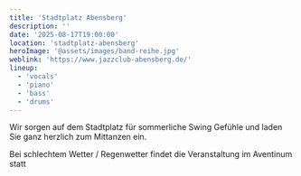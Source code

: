 ```yaml
---
title: 'Stadtplatz Abensberg'
description: ''
date: '2025-08-17T19:00:00'
location: 'stadtplatz-abensberg'
heroImage: '@assets/images/band-reihe.jpg'
weblink: 'https://www.jazzclub-abensberg.de/'
lineup:
  - 'vocals'
  - 'piano'
  - 'bass'
  - 'drums'
---
```


Wir sorgen auf dem Stadtplatz für sommerliche Swing Gefühle und laden Sie ganz herzlich zum Mittanzen ein.

Bei schlechtem Wetter / Regenwetter findet die Veranstaltung im Aventinum statt